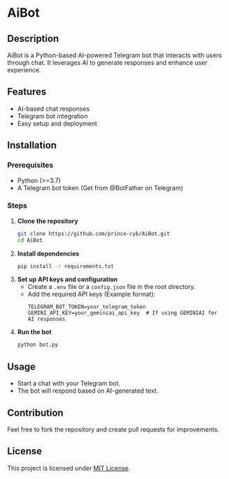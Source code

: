# AiBot

## Description
AiBot is a Python-based AI-powered Telegram bot that interacts with users through chat. It leverages AI to generate responses and enhance user experience.

## Features
- AI-based chat responses
- Telegram bot integration
- Easy setup and deployment

## Installation
### Prerequisites
- Python (>=3.7)
- A Telegram bot token (Get from @BotFather on Telegram)

### Steps
1. **Clone the repository**
   ```bash
   git clone https://github.com/prince-cyb/AiBot.git
   cd AiBot
   ```
2. **Install dependencies**
   ```bash
   pip install -r requirements.txt
   ```
3. **Set up API keys and configuration**
   - Create a `.env` file or a `config.json` file in the root directory.
   - Add the required API keys (Example format):
     ```env
     TELEGRAM_BOT_TOKEN=your_telegram_token
     GEMINI_API_KEY=your_geminiai_api_key  # If using GEMINIAI for AI responses
     ```
4. **Run the bot**
   ```bash
   python bot.py
   ```

## Usage
- Start a chat with your Telegram bot.
- The bot will respond based on AI-generated text.

## Contribution
Feel free to fork the repository and create pull requests for improvements.

## License
This project is licensed under [MIT License](LICENSE).

